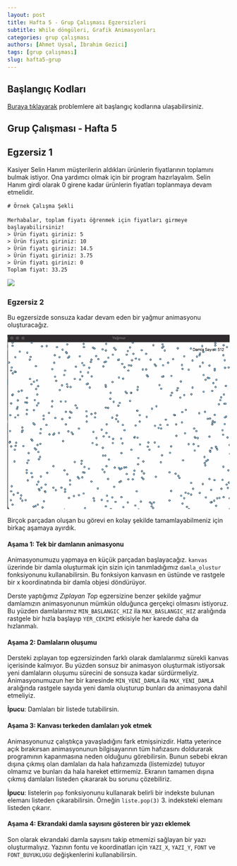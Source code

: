 ```yaml
---
layout: post
title: Hafta 5 - Grup Çalışması Egzersizleri
subtitle: While döngüleri, Grafik Animasyonları
categories: grup çalışması
authors: [Ahmet Uysal, İbrahim Gezici]
tags: [grup çalışması]
slug: hafta5-grup
---
```


## Başlangıç Kodları
[Buraya tıklayarak](https://drive.google.com/file/d/1dSdFtl-Q_5KTEy49anBf1g8HEqyzHUCF/view?usp=sharing) problemlere ait başlangıç kodlarına ulaşabilirsiniz.

## Grup Çalışması - Hafta 5

## Egzersiz 1

Kasiyer Selin Hanım müşterilerin aldıkları ürünlerin fiyatlarının toplamını bulmak istiyor. Ona yardımcı olmak için bir program hazırlayalım. Selin Hanım girdi olarak 0 girene kadar ürünlerin fiyatları toplanmaya devam etmelidir.

```
# Örnek Çalışma Şekli

Merhabalar, toplam fiyatı öğrenmek için fiyatları girmeye başlayabilirsiniz!
> Ürün fiyatı giriniz: 5
> Ürün fiyatı giriniz: 10
> Ürün fiyatı giriniz: 14.5
> Ürün fiyatı giriniz: 3.75
> Ürün fiyatı giriniz: 0
Toplam fiyat: 33.25

```

![](https://images.pexels.com/photos/3907161/pexels-photo-3907161.jpeg?cs=srgb&dl=pexels-andrea-piacquadio-3907161.jpg&fm=jpg)
### Egzersiz 2

Bu egzersizde sonsuza kadar devam eden bir yağmur animasyonu oluşturacağız.

![Yağmur Animasyonu](yagmur.gif)

Birçok parçadan oluşan bu görevi en kolay şekilde tamamlayabilmeniz için birkaç aşamaya ayırdık.


#### Aşama 1: Tek bir damlanın animasyonu

Animasyonumuzu yapmaya en küçük parçadan başlayacağız. 
`kanvas` üzerinde bir damla oluşturmak için sizin için tanımladığımız `damla_olustur` fonksiyonunu kullanabilirsin.
Bu fonksiyon kanvasın en üstünde ve rastgele bir x koordinatında bir damla objesi döndürüyor.

Derste yaptığımız *Zıplayan Top* egzersizine benzer şekilde yağmur damlamızın animasyonunun mümkün olduğunca gerçekçi olmasını istiyoruz.
Bu yüzden damlalarımız `MIN_BASLANGIC_HIZ` ila `MAX_BASLANGIC_HIZ` aralığında rastgele bir hızla başlayıp `YER_CEKIMI` etkisiyle her karede daha da hızlanmalı.


#### Aşama 2: Damlaların oluşumu

Dersteki zıplayan top egzersizinden farklı olarak damlalarımız sürekli kanvas içerisinde kalmıyor.
Bu yüzden sonsuz bir animasyon oluşturmak istiyorsak yeni damlaların oluşumu sürecini de sonsuza kadar sürdürmeliyiz.
Animasyonumuzun her bir karesinde `MIN_YENI_DAMLA` ila `MAX_YENI_DAMLA` aralığında rastgele sayıda yeni damla oluşturup bunları da animasyona dahil etmeliyiz.

**İpucu**: Damlaları bir listede tutabilirsin.

#### Aşama 3: Kanvası terkeden damlaları yok etmek

Animasyonunuz çalıştıkça yavaşladığını fark etmişsinizdir. 
Hatta yeterince açık bırakırsan animasyonunun bilgisayarının tüm hafızasını doldurarak programının kapanmasına neden olduğunu görebilirsin.
Bunun sebebi ekran dışına çıkmış olan damlaları da hala hafızamızda (listemizde) tutuyor olmamız ve bunları da hala hareket ettirmemiz.
Ekranın tamamen dışına çıkmış damlaları listeden çıkararak bu sorunu çözebiliriz.

**İpucu**: listelerin `pop` fonksiyonunu kullanarak belirli bir indekste bulunan elemanı listeden çıkarabilirsin. 
Örneğin `liste.pop(3)` 3. indeksteki elemanı listeden çıkarır.

#### Aşama 4: Ekrandaki damla sayısını gösteren bir yazı eklemek

Son olarak ekrandaki damla sayısını takip etmemizi sağlayan bir yazı oluşturmalıyız.
Yazının fontu ve koordinatları için `YAZI_X`, `YAZI_Y`, `FONT` ve `FONT_BUYUKLUGU` değişkenlerini kullanabilirsin.